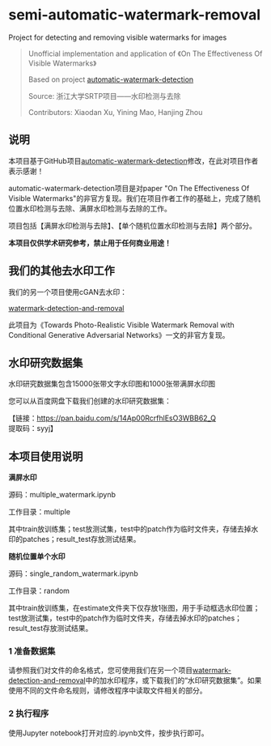 # semi-automatic-watermark-removal
Project for detecting and removing visible watermarks for images

> Unofficial implementation and application of 《On The Effectiveness Of Visible Watermarks》
>
> Based on project [automatic-watermark-detection](https://github.com/rohitrango/automatic-watermark-detection)
>
> Source: 浙江大学SRTP项目——水印检测与去除
>
> Contributors: Xiaodan Xu, Yining Mao, Hanjing Zhou

## 说明

本项目基于GitHub项目[automatic-watermark-detection](https://github.com/rohitrango/automatic-watermark-detection)修改，在此对项目作者表示感谢！

automatic-watermark-detection项目是对paper "On The Effectiveness Of Visible Watermarks"的非官方复现。我们在项目作者工作的基础上，完成了随机位置水印检测与去除、满屏水印检测与去除的工作。

项目包括【满屏水印检测与去除】、【单个随机位置水印检测与去除】两个部分。

**本项目仅供学术研究参考，禁止用于任何商业用途！**



## 我们的其他去水印工作

我们的另一个项目使用cGAN去水印：

[watermark-detection-and-removal](https://github.com/doriscullen/watermark-detection-and-removal)

此项目为《Towards Photo-Realistic Visible Watermark Removal with Conditional Generative Adversarial Networks》一文的非官方复现。



## 水印研究数据集

水印研究数据集包含15000张带文字水印图和1000张带满屏水印图

您可以从百度网盘下载我们创建的水印研究数据集：

【链接：https://pan.baidu.com/s/14Ap00RcrfhlEsO3WBB62_Q	提取码：syyj】



## 本项目使用说明

**满屏水印**

源码：multiple_watermark.ipynb

工作目录：multiple

其中train放训练集；test放测试集，test中的patch作为临时文件夹，存储去掉水印的patches；result_test存放测试结果。

**随机位置单个水印**

源码：single_random_watermark.ipynb

工作目录：random

其中train放训练集，在estimate文件夹下仅存放1张图，用于手动框选水印位置；test放测试集，test中的patch作为临时文件夹，存储去掉水印的patches；result_test存放测试结果。

### 1 准备数据集

请参照我们对文件的命名格式，您可使用我们在另一个项目[watermark-detection-and-removal](https://github.com/doriscullen/watermark-detection-and-removal)中的加水印程序，或下载我们的“水印研究数据集”。如果使用不同的文件命名规则，请修改程序中读取文件相关的部分。

### 2 执行程序

使用Jupyter notebook打开对应的.ipynb文件，按步执行即可。
